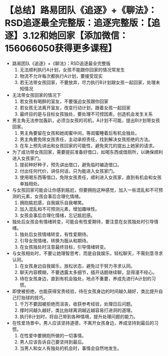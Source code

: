# 【总结】路易团队《追逐》+《聊法》：RSD追逐最全完整版：追逐完整版：【追逐】3.12和她回家【添加微信：156066050获得更多课程】

-   路易团队《追逐》+《聊法》：RSD追逐最全完整版
    1.  无法顺利执行A计划，女孩不能跟你回家的情况常发生
    2.  物流不允许每次都执行A计划，要接受现实
    3.  若无法带女孩回家，不要放弃，尽力执行B计划跟女孩一起回家，处理未知情况
-   无法带女孩回家的情况下
    1.  若女孩有喝醉的室友，不要强迫女孩跟你回家
    2.  若女孩无法离开室友，改变行动计划，跟着女孩一起回家
    3.  最终目的是与目标女孩独处，要处理不可控因素，创造机会发生关系
-   男主角无法参加轰趴，必须当女孩的司机，A计划不可能，提出B计划带女孩回家。
    1.  男主角要留在女孩和她闺蜜中间，等闺蜜睡着后有机会独处。
    2.  男主角要免除女孩责任，主动承担责任，找到解决女孩拒绝的方法。
    3.  在车上预先讲出和女孩回家的可能性，避免突兀的提出上她家的请求。
-   为了成功带女孩回家，需要提前准备好借口，如喝东西或借厕所，以确保顺利进入女孩家门。
    1.  提前种好种子，预先讲出借口，避免临时编造借口。
    2.  付出任何代价，讲任何话，只为能进入女孩家门。
    3.  使用喝东西等借口，免除女孩责任，顺利进入女孩家，直到有机会和女孩单独相处。
-   与女孩回家可能会让你感到尴尬，但要拥抱这种感觉，加入一些混乱和不可预测的元素，女孩会事后合理化情绪。
    1.  拥抱尴尬感，自我娱乐自我嘲笑。
    2.  加入混乱和不可预测元素，增加趣味性。
    3.  女孩会事后合理化情绪，忘记尴尬感。
-   独处后女孩会有情绪转变，可能会有性爱期待，要注意在女孩独处时引导情绪。
    1.  独处后女孩情绪转变，有性爱期待。
    2.  引导女孩情绪，转换为服从和期待。
    3.  在女孩独处时注意最终目标，引导情绪转变。
-   与女孩相处时，不要让她理智思考，而是自我娱乐，轻松聊天，不需刻意寻求认同。
    1.  在女孩身边自我娱乐，放松状态，避免过于努力寻求认同。
    2.  聊天内容模糊，不要透露太多细节，插开话题继续聊，显得漫不经心。
    3.  待在女孩身边，直到有机会独处，地点不重要，养成先进行A计划的习惯。
-   即使被拒绝，也能获得宝贵经验，待在女孩身边的时间越久越好，类比提升自己打抬球的技巧。
    1.  千万不要因被拒绝而沮丧，收获参考经验，处理日后问题。
    2.  撑时间越久越好，类比抬球离洞越近越容易打进洞的道理。
    3.  执行B计划时，将自己带到各种情境，提升处理问题的能力。
-   在性爱场景中，男人应该坚持道德，不离开女孩身边，养成坚持到最后的习惯。
    1.  在性爱中要拥抱所做的一切事情。
    2.  男人应该告诉自己要坚持到最后。
    3.  当男人和女人有独处的机会时，事情会自然地发生。
